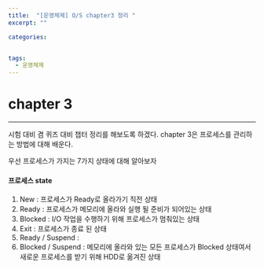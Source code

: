 ```yaml
---
title:  "[운영체제] O/S chapter3 정리 "
excerpt: ""

categories:


tags:
  - 운영체제
---
```


# chapter 3

---

시험 대비 겸 퀴즈 대비 챕터 정리를 해보도록 하겠다. chapter 3은 프로세스를 관리하는 방법에 대해 배운다.

우선 프로세스가 가지는 7가지 상태에 대해 알아보자

#### 프로세스 state

1. New : 프로세스가 Ready로 올라가기 직전 상태
2. Ready : 프로세스가 메모리에 올라와 실행 될 준비가 되어있는 상태
3. Blocked : I/O 작업을 수행하기 위해 프로세스가 멈춰있는 상태
4. Exit : 프로세스가 종료 된 상태
5. Ready / Suspend : 
6. Blocked / Suspend : 메모리에 올라와 있는 모든 프로세스가 Blocked 상태여서 새로운 프로세스를 받기 위해 HDD로 옮겨진 상태

